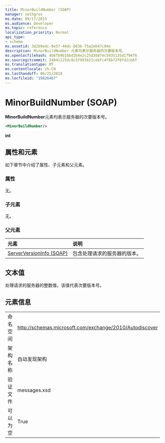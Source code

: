 ```yaml
---
title: MinorBuildNumber (SOAP)
manager: sethgros
ms.date: 09/17/2015
ms.audience: Developer
ms.topic: reference
localization_priority: Normal
api_type:
- schema
ms.assetid: 3d2b9edc-8e57-44dc-b63b-75a2eb47c84e
description: MinorBuildNumber 元素均表示服务器的次要版本号。
ms.openlocfilehash: 4b6fb9b16bd2b4e2c25d36074c5935135d1794f6
ms.sourcegitcommit: 34041125dc8c5f993b21cebfc4f8b72f0fd2cb6f
ms.translationtype: MT
ms.contentlocale: zh-CN
ms.lasthandoff: 06/25/2018
ms.locfileid: "19826467"
---
```

# <a name="minorbuildnumber-soap"></a>MinorBuildNumber (SOAP)

**MinorBuildNumber**元素均表示服务器的次要版本号。 
  
```XML
<MinorBuildNumber/>
```

 **int**
## <a name="attributes-and-elements"></a>属性和元素

如下章节中介绍了属性、子元素和父元素。
  
### <a name="attributes"></a>属性

无。
  
### <a name="child-elements"></a>子元素

无。
  
### <a name="parent-elements"></a>父元素

|**元素**|**说明**|
|:-----|:-----|
|[ServerVersionInfo (SOAP)](serverversioninfo-soap.md) <br/> |包含处理请求的服务器的版本。  <br/> |
   
## <a name="text-value"></a>文本值

处理请求的服务器的整数值，该值代表次要版本号。
  
## <a name="element-information"></a>元素信息

|||
|:-----|:-----|
|命名空间  <br/> |http://schemas.microsoft.com/exchange/2010/Autodiscover  <br/> |
|架构名称  <br/> |自动发现架构  <br/> |
|验证文件  <br/> |messages.xsd  <br/> |
|可以为空  <br/> |True  <br/> |
   

